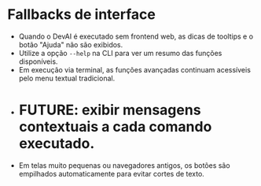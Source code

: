 # Fallbacks de interface

- Quando o DevAI é executado sem frontend web, as dicas de tooltips e o botão "Ajuda" não são exibidos.
- Utilize a opção `--help` na CLI para ver um resumo das funções disponíveis.
- Em execução via terminal, as funções avançadas continuam acessíveis pelo menu textual tradicional.
- # FUTURE: exibir mensagens contextuais a cada comando executado.
- Em telas muito pequenas ou navegadores antigos, os botões são empilhados automaticamente para evitar cortes de texto.
